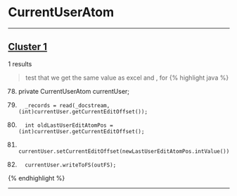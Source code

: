 # CurrentUserAtom

***

## [Cluster 1](./1)
1 results
> test that we get the same value as excel and , for 
{% highlight java %}
78. private CurrentUserAtom currentUser;
276.       _records = read(_docstream, (int)currentUser.getCurrentEditOffset());
545.       int oldLastUserEditAtomPos = (int)currentUser.getCurrentEditOffset();
550.       currentUser.setCurrentEditOffset(newLastUserEditAtomPos.intValue());
551.       currentUser.writeToFS(outFS);
{% endhighlight %}

***

